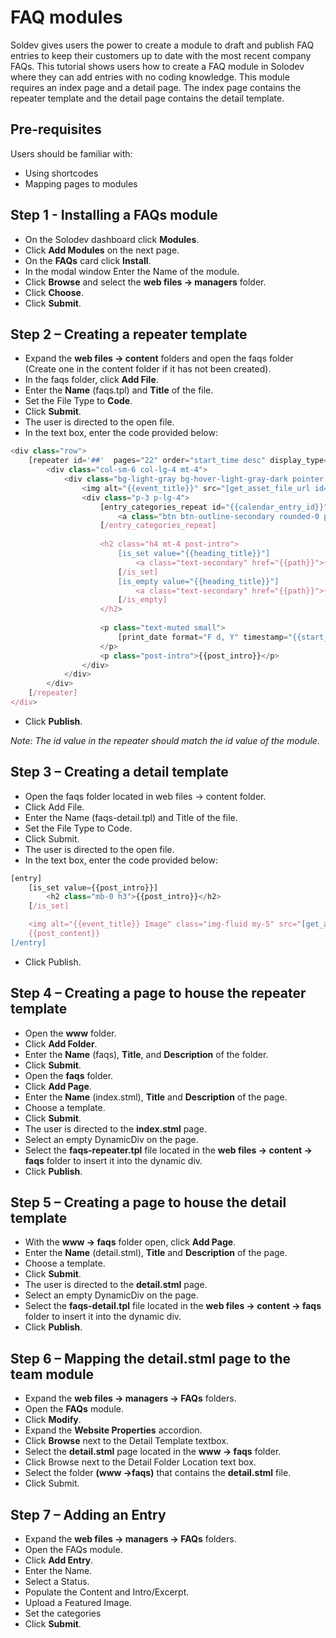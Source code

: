 # FAQ modules

Soldev gives users the power to create a module to draft and publish FAQ entries to keep their customers up to date with the most recent company FAQs. This tutorial shows users how to create a FAQ module in Solodev where they can add entries with no coding knowledge. This module requires an index page and a detail page. The index page contains the repeater template and the detail page contains the detail template. 

## Pre-requisites

Users should be familiar with:

* Using shortcodes
* Mapping pages to modules

## Step 1 - Installing a FAQs module

* On the Solodev dashboard click **Modules**.
* Click **Add Modules** on the next page.
* On the **FAQs** card click **Install**. 
* In the modal window Enter the Name of the module. 
* Click **Browse** and select the **web files -> managers** folder. 
* Click **Choose**. 
* Click **Submit**. 

## Step 2 – Creating a repeater template

* Expand the **web files -> content** folders and open the faqs folder (Create one in the content folder if it has not been created). 
* In the faqs folder, click **Add File**. 
* Enter the **Name** (faqs.tpl) and **Title** of the file. 
* Set the File Type to **Code**. 
* Click **Submit**. 
* The user is directed to the open file. 
* In the text box, enter the code provided below: 
```js
<div class="row">
	[repeater id='##'  pages="22" order="start_time desc" display_type="faqs"]
		<div class="col-sm-6 col-lg-4 mt-4">
			<div class="bg-light-gray bg-hover-light-gray-dark pointer box-sizing h-100" onclick="location.href='{{path}}'">
				<img alt="{{event_title}}" src="[get_asset_file_url id='{{faqs}}']" class="img-fluid h-200p cover w-100">
				<div class="p-3 p-lg-4">					
					[entry_categories_repeat id="{{calendar_entry_id}}"]
						<a class="btn btn-outline-secondary rounded-0 p-1 px-3" href="/faqs/{{{name}}}">{{{title}}}</a>
					[/entry_categories_repeat]
					
					<h2 class="h4 mt-4 post-intro">
						[is_set value="{{heading_title}}"]
							<a class="text-secondary" href="{{path}}">{{heading_title}}</a>
						[/is_set]
						[is_empty value="{{heading_title}}"]
							<a class="text-secondary" href="{{path}}">{{event_title}}</a>
						[/is_empty]
					</h2>
					
					<p class="text-muted small">
						[print_date format="F d, Y" timestamp="{{start_time}}"]
					</p>
					<p class="post-intro">{{post_intro}}</p>					
				</div>
			</div>
		</div>
	[/repeater]
</div>
```
* Click **Publish**. 

*Note: The id value in the repeater should match the id value of the module.*

## Step 3 – Creating a detail template

* Open the faqs folder located in web files -> content folder. 
* Click Add File. 
* Enter the Name (faqs-detail.tpl) and Title of the file. 
* Set the File Type to Code. 
* Click Submit. 
* The user is directed to the open file. 
* In the text box, enter the code provided below: 
```js
[entry]
	[is_set value={{post_intro}}]
		<h2 class="mb-0 h3">{{post_intro}}</h2>
	[/is_set]

	<img alt="{{event_title}} Image" class="img-fluid my-5" src="[get_asset_file_url id={{faqs_image}}]">
	{{post_content}}
[/entry]
```
* Click Publish. 

## Step 4 – Creating a page to house the repeater template

* Open the **www** folder. 
* Click **Add Folder**.
* Enter the **Name** (faqs), **Title**, and **Description** of the folder. 
* Click **Submit**. 
* Open the **faqs** folder. 
* Click **Add Page**.
* Enter the **Name** (index.stml), **Title** and **Description** of the page.
* Choose a template.
* Click **Submit**. 
* The user is directed to the **index.stml** page.
* Select an empty DynamicDiv on the page.
* Select the **faqs-repeater.tpl** file located in the **web files -> content -> faqs** folder to insert it into the dynamic div.
* Click **Publish**. 

## Step 5 – Creating a page to house the detail template

* With the **www -> faqs** folder open, click **Add Page**.
* Enter the **Name** (detail.stml), **Title** and **Description** of the page.
* Choose a template.
* Click **Submit**. 
* The user is directed to the **detail.stml** page.
* Select an empty DynamicDiv on the page.
* Select the **faqs-detail.tpl** file located in the **web files -> content -> faqs** folder to insert it into the dynamic div.
* Click **Publish**. 

## Step 6 – Mapping the detail.stml page to the team module

* Expand the **web files -> managers -> FAQs** folders. 
* Open the **FAQs** module. 
* Click **Modify**. 
* Expand the **Website Properties** accordion.
* Click **Browse** next to the Detail Template textbox. 
* Select the **detail.stml** page located in the **www -> faqs** folder. 
* Click Browse next to the Detail Folder Location text box. 
* Select the folder **(www ->faqs)** that contains the **detail.stml** file.
* Click Submit.

## Step 7 – Adding an Entry

* Expand the **web files -> managers -> FAQs** folders. 
* Open the FAQs module. 
* Click **Add Entry**.
* Enter the Name. 
* Select a Status.
* Populate the Content and Intro/Excerpt.
* Upload a Featured Image.
* Set the categories 
* Click **Submit**. 
